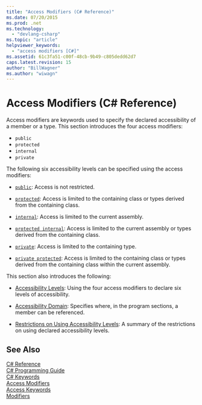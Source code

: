 ```yaml
---
title: "Access Modifiers (C# Reference)"
ms.date: 07/20/2015
ms.prod: .net
ms.technology: 
  - "devlang-csharp"
ms.topic: "article"
helpviewer_keywords: 
  - "access modifiers [C#]"
ms.assetid: 61c3fa51-c00f-48cb-9b49-c805dedd62d7
caps.latest.revision: 15
author: "BillWagner"
ms.author: "wiwagn"
---
```

# Access Modifiers (C# Reference)
Access modifiers are keywords used to specify the declared accessibility of a member or a type. This section introduces the four access modifiers:  
  
-   `public`
-   `protected`
-   `internal`
-   `private`
  
 The following six accessibility levels can be specified using the access modifiers:  
  
- [`public`](public.md): Access is not restricted.  
  
- [`protected`](protected.md): Access is limited to the containing class or types derived from the containing class.  
  
- [`internal`](internal.md): Access is limited to the current assembly.  
  
- [`protected internal`](protected-internal.md): Access is limited to the current assembly or types derived from the containing class.  
  
- [`private`](private.md): Access is limited to the containing type.  

- [`private protected`](private-protected.md): Access is limited to the containing class or types derived from the containing class within the current assembly.  
  
 This section also introduces the following:  
  
-   [Accessibility Levels](../../../csharp/language-reference/keywords/accessibility-levels.md): Using the four access modifiers to declare six levels of accessibility.  
  
-   [Accessibility Domain](../../../csharp/language-reference/keywords/accessibility-domain.md): Specifies where, in the program sections, a member can be referenced.  
  
-   [Restrictions on Using Accessibility Levels](../../../csharp/language-reference/keywords/restrictions-on-using-accessibility-levels.md): A summary of the restrictions on using declared accessibility levels.  
  
## See Also  
 [C# Reference](../../../csharp/language-reference/index.md)  
 [C# Programming Guide](../../../csharp/programming-guide/index.md)  
 [C# Keywords](../../../csharp/language-reference/keywords/index.md)  
 [Access Modifiers](../../../csharp/programming-guide/classes-and-structs/access-modifiers.md)  
 [Access Keywords](../../../csharp/language-reference/keywords/access-keywords.md)  
 [Modifiers](../../../csharp/language-reference/keywords/modifiers.md)
